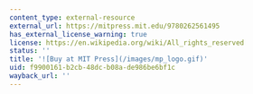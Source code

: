 ```yaml
---
content_type: external-resource
external_url: https://mitpress.mit.edu/9780262561495
has_external_license_warning: true
license: https://en.wikipedia.org/wiki/All_rights_reserved
status: ''
title: '![Buy at MIT Press](/images/mp_logo.gif)'
uid: f9900161-b2cb-48dc-b08a-de986be6bf1c
wayback_url: ''
---
```

